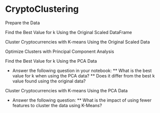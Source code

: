 # CryptoClustering

Prepare the Data

Find the Best Value for k Using the Original Scaled DataFrame

Cluster Cryptocurrencies with K-means Using the Original Scaled Data


Optimize Clusters with Principal Component Analysis


Find the Best Value for k Using the PCA Data
* Answer the following question in your notebook:
** What is the best value for k when using the PCA data?
** Does it differ from the best k value found using the original data?

Cluster Cryptocurrencies with K-means Using the PCA Data
* Answer the following question:
** What is the impact of using fewer features to cluster the data using K-Means?
